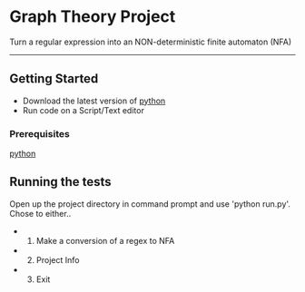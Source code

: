 # Graph Theory Project

Turn a regular expression into an NON-deterministic finite automaton (NFA)

---
## Getting Started

* Download the latest version of [python]((https://www.python.org/downloads/))
* Run code on a Script/Text editor


### Prerequisites

[python]((https://www.python.org/downloads/))

## Running the tests

Open up the project directory in command prompt and use 'python run.py'.
Chose to either..
* 1) Make a conversion of a regex to  NFA
* 2) Project Info
* 3) Exit


